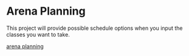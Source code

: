 # Arena Planning 

This project will provide possible schedule options when you input the classes you want to take.

[arena planning](arenaplanning.github.io)